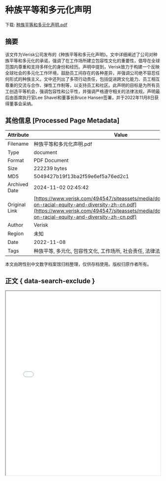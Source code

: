 # 种族平等和多元化声明

<!-- tcd_download_link -->
下载: <a href="种族平等和多元化声明.pdf" download>种族平等和多元化声明.pdf</a>
<!-- tcd_download_link_end -->

## 摘要

<!-- tcd_abstract -->
该文件为Verisk公司发布的《种族平等和多元化声明》。文中详细阐述了公司对种族平等和多元化的承诺，强调了在工作场所建立包容性文化的重要性，倡导在全球范围内尊重和支持多样化的身份和经历。声明中提到，Verisk致力于构建一个反映全球社会的多元化工作环境，鼓励员工间存在的各种差异，并强调公司绝不容忍任何形式的种族主义。文中还列出了多项行动责任，包括促进跨文化能力、员工相互尊重的交流与合作、弹性工作制等，以支持员工和社区。此声明的目标是为所有员工创造平等机会，强调包容性和公平性，并强调严格遵守相关的法律法规。声明最后由首席执行官Lee Shavel和董事长Bruce Hansen签署，并于2022年11月8日获得董事会采纳。

<!-- tcd_abstract_end -->

## 其他信息 [Processed Page Metadata]

| Attribute       | Value                                  |
|-----------------|----------------------------------------|
| Filename        | 种族平等和多元化声明.pdf                             |
| Type            | document                                 |
| Format          | PDF Document                               |
| Size            | 222239 bytes                           |
| MD5             | 5049427b19f13ba2f59e6ef5a76ed2c1                                  |
| Archived Date   | 2024-11-02 02:45:42                             |
| Original Link   | [https://www.verisk.com/494547/siteassets/media/downloads/statement-on-racial-equity-and-diversity-zh-cn.pdf](https://www.verisk.com/494547/siteassets/media/downloads/statement-on-racial-equity-and-diversity-zh-cn.pdf)                         |
| Author          | Verisk                               |
| Region          | 未知                               |
| Date            | 2022-11-08                                 |
| Tags            | 种族平等, 多元化, 包容性文化, 工作场所, 社会责任, 法律法规, 员工权益                                 |

本文由跨性别中文数字档案馆归档整理，仅供存档使用。版权归原作者所有。


## 正文 { data-search-exclude }

<!-- tcd_main_text -->
<iframe src="../种族平等和多元化声明.pdf" width="100%" height="600px">
    <p>无法显示PDF，请下载查看。</p>
</iframe>
<!-- tcd_main_text_end -->

